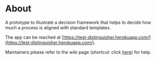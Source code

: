 # About

A prototype to illustrate a decision framework that helps to decide how much a process is aligned with standard templates.

The app can be reached at [https://test-distinguisher.herokuapp.com/](https://test-distinguisher.herokuapp.com/).

Maintainers please refer to the wiki page (shortcut: click [here](https://github.com/RuilinYang-beta/LufthansaTechnik_Process_Distinguisher_Web/wiki/Maintainer's-guide)) for help.
